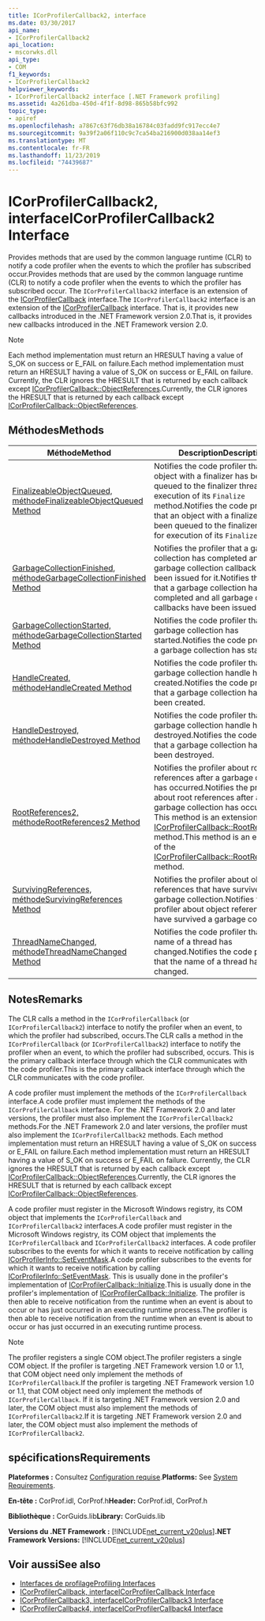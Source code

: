 ```yaml
---
title: ICorProfilerCallback2, interface
ms.date: 03/30/2017
api_name:
- ICorProfilerCallback2
api_location:
- mscorwks.dll
api_type:
- COM
f1_keywords:
- ICorProfilerCallback2
helpviewer_keywords:
- ICorProfilerCallback2 interface [.NET Framework profiling]
ms.assetid: 4a261dba-450d-4f1f-8d98-865b58bfc992
topic_type:
- apiref
ms.openlocfilehash: a7867c63f76db38a16784c03fadd9fc917ecc4e7
ms.sourcegitcommit: 9a39f2a06f110c9c7ca54ba216900d038aa14ef3
ms.translationtype: MT
ms.contentlocale: fr-FR
ms.lasthandoff: 11/23/2019
ms.locfileid: "74439687"
---
```

# <a name="icorprofilercallback2-interface"></a><span data-ttu-id="3faaa-102">ICorProfilerCallback2, interface</span><span class="sxs-lookup"><span data-stu-id="3faaa-102">ICorProfilerCallback2 Interface</span></span>
<span data-ttu-id="3faaa-103">Provides methods that are used by the common language runtime (CLR) to notify a code profiler when the events to which the profiler has subscribed occur.</span><span class="sxs-lookup"><span data-stu-id="3faaa-103">Provides methods that are used by the common language runtime (CLR) to notify a code profiler when the events to which the profiler has subscribed occur.</span></span> <span data-ttu-id="3faaa-104">The `ICorProfilerCallback2` interface is an extension of the [ICorProfilerCallback](../../../../docs/framework/unmanaged-api/profiling/icorprofilercallback-interface.md) interface.</span><span class="sxs-lookup"><span data-stu-id="3faaa-104">The `ICorProfilerCallback2` interface is an extension of the [ICorProfilerCallback](../../../../docs/framework/unmanaged-api/profiling/icorprofilercallback-interface.md) interface.</span></span> <span data-ttu-id="3faaa-105">That is, it provides new callbacks introduced in the .NET Framework version 2.0.</span><span class="sxs-lookup"><span data-stu-id="3faaa-105">That is, it provides new callbacks introduced in the .NET Framework version 2.0.</span></span>  
  
> [!NOTE]
> <span data-ttu-id="3faaa-106">Each method implementation must return an HRESULT having a value of S_OK on success or E_FAIL on failure.</span><span class="sxs-lookup"><span data-stu-id="3faaa-106">Each method implementation must return an HRESULT having a value of S_OK on success or E_FAIL on failure.</span></span> <span data-ttu-id="3faaa-107">Currently, the CLR ignores the HRESULT that is returned by each callback except [ICorProfilerCallback::ObjectReferences](../../../../docs/framework/unmanaged-api/profiling/icorprofilercallback-objectreferences-method.md).</span><span class="sxs-lookup"><span data-stu-id="3faaa-107">Currently, the CLR ignores the HRESULT that is returned by each callback except [ICorProfilerCallback::ObjectReferences](../../../../docs/framework/unmanaged-api/profiling/icorprofilercallback-objectreferences-method.md).</span></span>  
  
## <a name="methods"></a><span data-ttu-id="3faaa-108">Méthodes</span><span class="sxs-lookup"><span data-stu-id="3faaa-108">Methods</span></span>  
  
|<span data-ttu-id="3faaa-109">Méthode</span><span class="sxs-lookup"><span data-stu-id="3faaa-109">Method</span></span>|<span data-ttu-id="3faaa-110">Description</span><span class="sxs-lookup"><span data-stu-id="3faaa-110">Description</span></span>|  
|------------|-----------------|  
|[<span data-ttu-id="3faaa-111">FinalizeableObjectQueued, méthode</span><span class="sxs-lookup"><span data-stu-id="3faaa-111">FinalizeableObjectQueued Method</span></span>](../../../../docs/framework/unmanaged-api/profiling/icorprofilercallback2-finalizeableobjectqueued-method.md)|<span data-ttu-id="3faaa-112">Notifies the code profiler that an object with a finalizer has been queued to the finalizer thread for execution of its `Finalize` method.</span><span class="sxs-lookup"><span data-stu-id="3faaa-112">Notifies the code profiler that an object with a finalizer has been queued to the finalizer thread for execution of its `Finalize` method.</span></span>|  
|[<span data-ttu-id="3faaa-113">GarbageCollectionFinished, méthode</span><span class="sxs-lookup"><span data-stu-id="3faaa-113">GarbageCollectionFinished Method</span></span>](../../../../docs/framework/unmanaged-api/profiling/icorprofilercallback2-garbagecollectionfinished-method.md)|<span data-ttu-id="3faaa-114">Notifies the profiler that a garbage collection has completed and all garbage collection callbacks have been issued for it.</span><span class="sxs-lookup"><span data-stu-id="3faaa-114">Notifies the profiler that a garbage collection has completed and all garbage collection callbacks have been issued for it.</span></span>|  
|[<span data-ttu-id="3faaa-115">GarbageCollectionStarted, méthode</span><span class="sxs-lookup"><span data-stu-id="3faaa-115">GarbageCollectionStarted Method</span></span>](../../../../docs/framework/unmanaged-api/profiling/icorprofilercallback2-garbagecollectionstarted-method.md)|<span data-ttu-id="3faaa-116">Notifies the code profiler that a garbage collection has started.</span><span class="sxs-lookup"><span data-stu-id="3faaa-116">Notifies the code profiler that a garbage collection has started.</span></span>|  
|[<span data-ttu-id="3faaa-117">HandleCreated, méthode</span><span class="sxs-lookup"><span data-stu-id="3faaa-117">HandleCreated Method</span></span>](../../../../docs/framework/unmanaged-api/profiling/icorprofilercallback2-handlecreated-method.md)|<span data-ttu-id="3faaa-118">Notifies the code profiler that a garbage collection handle has been created.</span><span class="sxs-lookup"><span data-stu-id="3faaa-118">Notifies the code profiler that a garbage collection handle has been created.</span></span>|  
|[<span data-ttu-id="3faaa-119">HandleDestroyed, méthode</span><span class="sxs-lookup"><span data-stu-id="3faaa-119">HandleDestroyed Method</span></span>](../../../../docs/framework/unmanaged-api/profiling/icorprofilercallback2-handledestroyed-method.md)|<span data-ttu-id="3faaa-120">Notifies the code profiler that a garbage collection handle has been destroyed.</span><span class="sxs-lookup"><span data-stu-id="3faaa-120">Notifies the code profiler that a garbage collection handle has been destroyed.</span></span>|  
|[<span data-ttu-id="3faaa-121">RootReferences2, méthode</span><span class="sxs-lookup"><span data-stu-id="3faaa-121">RootReferences2 Method</span></span>](../../../../docs/framework/unmanaged-api/profiling/icorprofilercallback2-rootreferences2-method.md)|<span data-ttu-id="3faaa-122">Notifies the profiler about root references after a garbage collection has occurred.</span><span class="sxs-lookup"><span data-stu-id="3faaa-122">Notifies the profiler about root references after a garbage collection has occurred.</span></span> <span data-ttu-id="3faaa-123">This method is an extension of the [ICorProfilerCallback::RootReferences](../../../../docs/framework/unmanaged-api/profiling/icorprofilercallback-rootreferences-method.md) method.</span><span class="sxs-lookup"><span data-stu-id="3faaa-123">This method is an extension of the [ICorProfilerCallback::RootReferences](../../../../docs/framework/unmanaged-api/profiling/icorprofilercallback-rootreferences-method.md) method.</span></span>|  
|[<span data-ttu-id="3faaa-124">SurvivingReferences, méthode</span><span class="sxs-lookup"><span data-stu-id="3faaa-124">SurvivingReferences Method</span></span>](../../../../docs/framework/unmanaged-api/profiling/icorprofilercallback2-survivingreferences-method.md)|<span data-ttu-id="3faaa-125">Notifies the profiler about object references that have survived a garbage collection.</span><span class="sxs-lookup"><span data-stu-id="3faaa-125">Notifies the profiler about object references that have survived a garbage collection.</span></span>|  
|[<span data-ttu-id="3faaa-126">ThreadNameChanged, méthode</span><span class="sxs-lookup"><span data-stu-id="3faaa-126">ThreadNameChanged Method</span></span>](../../../../docs/framework/unmanaged-api/profiling/icorprofilercallback2-threadnamechanged-method.md)|<span data-ttu-id="3faaa-127">Notifies the code profiler that the name of a thread has changed.</span><span class="sxs-lookup"><span data-stu-id="3faaa-127">Notifies the code profiler that the name of a thread has changed.</span></span>|  
  
## <a name="remarks"></a><span data-ttu-id="3faaa-128">Notes</span><span class="sxs-lookup"><span data-stu-id="3faaa-128">Remarks</span></span>  
 <span data-ttu-id="3faaa-129">The CLR calls a method in the `ICorProfilerCallback` (or `ICorProfilerCallback2`) interface to notify the profiler when an event, to which the profiler had subscribed, occurs.</span><span class="sxs-lookup"><span data-stu-id="3faaa-129">The CLR calls a method in the `ICorProfilerCallback` (or `ICorProfilerCallback2`) interface to notify the profiler when an event, to which the profiler had subscribed, occurs.</span></span> <span data-ttu-id="3faaa-130">This is the primary callback interface through which the CLR communicates with the code profiler.</span><span class="sxs-lookup"><span data-stu-id="3faaa-130">This is the primary callback interface through which the CLR communicates with the code profiler.</span></span>  
  
 <span data-ttu-id="3faaa-131">A code profiler must implement the methods of the `ICorProfilerCallback` interface.</span><span class="sxs-lookup"><span data-stu-id="3faaa-131">A code profiler must implement the methods of the `ICorProfilerCallback` interface.</span></span> <span data-ttu-id="3faaa-132">For the .NET Framework 2.0 and later versions, the profiler must also implement the `ICorProfilerCallback2` methods.</span><span class="sxs-lookup"><span data-stu-id="3faaa-132">For the .NET Framework 2.0 and later versions, the profiler must also implement the `ICorProfilerCallback2` methods.</span></span> <span data-ttu-id="3faaa-133">Each method implementation must return an HRESULT having a value of S_OK on success or E_FAIL on failure.</span><span class="sxs-lookup"><span data-stu-id="3faaa-133">Each method implementation must return an HRESULT having a value of S_OK on success or E_FAIL on failure.</span></span> <span data-ttu-id="3faaa-134">Currently, the CLR ignores the HRESULT that is returned by each callback except [ICorProfilerCallback::ObjectReferences](../../../../docs/framework/unmanaged-api/profiling/icorprofilercallback-objectreferences-method.md).</span><span class="sxs-lookup"><span data-stu-id="3faaa-134">Currently, the CLR ignores the HRESULT that is returned by each callback except [ICorProfilerCallback::ObjectReferences](../../../../docs/framework/unmanaged-api/profiling/icorprofilercallback-objectreferences-method.md).</span></span>  
  
 <span data-ttu-id="3faaa-135">A code profiler must register in the Microsoft Windows registry, its COM object that implements the `ICorProfilerCallback` and `ICorProfilerCallback2` interfaces.</span><span class="sxs-lookup"><span data-stu-id="3faaa-135">A code profiler must register in the Microsoft Windows registry, its COM object that implements the `ICorProfilerCallback` and `ICorProfilerCallback2` interfaces.</span></span> <span data-ttu-id="3faaa-136">A code profiler subscribes to the events for which it wants to receive notification by calling [ICorProfilerInfo::SetEventMask](../../../../docs/framework/unmanaged-api/profiling/icorprofilerinfo-seteventmask-method.md).</span><span class="sxs-lookup"><span data-stu-id="3faaa-136">A code profiler subscribes to the events for which it wants to receive notification by calling [ICorProfilerInfo::SetEventMask](../../../../docs/framework/unmanaged-api/profiling/icorprofilerinfo-seteventmask-method.md).</span></span> <span data-ttu-id="3faaa-137">This is usually done in the profiler's implementation of [ICorProfilerCallback::Initialize](../../../../docs/framework/unmanaged-api/profiling/icorprofilercallback-initialize-method.md).</span><span class="sxs-lookup"><span data-stu-id="3faaa-137">This is usually done in the profiler's implementation of [ICorProfilerCallback::Initialize](../../../../docs/framework/unmanaged-api/profiling/icorprofilercallback-initialize-method.md).</span></span> <span data-ttu-id="3faaa-138">The profiler is then able to receive notification from the runtime when an event is about to occur or has just occurred in an executing runtime process.</span><span class="sxs-lookup"><span data-stu-id="3faaa-138">The profiler is then able to receive notification from the runtime when an event is about to occur or has just occurred in an executing runtime process.</span></span>  
  
> [!NOTE]
> <span data-ttu-id="3faaa-139">The profiler registers a single COM object.</span><span class="sxs-lookup"><span data-stu-id="3faaa-139">The profiler registers a single COM object.</span></span> <span data-ttu-id="3faaa-140">If the profiler is targeting .NET Framework version 1.0 or 1.1, that COM object need only implement the methods of `ICorProfilerCallback`.</span><span class="sxs-lookup"><span data-stu-id="3faaa-140">If the profiler is targeting .NET Framework version 1.0 or 1.1, that COM object need only implement the methods of `ICorProfilerCallback`.</span></span> <span data-ttu-id="3faaa-141">If it is targeting .NET Framework version 2.0 and later, the COM object must also implement the methods of `ICorProfilerCallback2`.</span><span class="sxs-lookup"><span data-stu-id="3faaa-141">If it is targeting .NET Framework version 2.0 and later, the COM object must also implement the methods of `ICorProfilerCallback2`.</span></span>  
  
## <a name="requirements"></a><span data-ttu-id="3faaa-142">spécifications</span><span class="sxs-lookup"><span data-stu-id="3faaa-142">Requirements</span></span>  
 <span data-ttu-id="3faaa-143">**Plateformes :** Consultez [Configuration requise](../../../../docs/framework/get-started/system-requirements.md).</span><span class="sxs-lookup"><span data-stu-id="3faaa-143">**Platforms:** See [System Requirements](../../../../docs/framework/get-started/system-requirements.md).</span></span>  
  
 <span data-ttu-id="3faaa-144">**En-tête :** CorProf.idl, CorProf.h</span><span class="sxs-lookup"><span data-stu-id="3faaa-144">**Header:** CorProf.idl, CorProf.h</span></span>  
  
 <span data-ttu-id="3faaa-145">**Bibliothèque :** CorGuids.lib</span><span class="sxs-lookup"><span data-stu-id="3faaa-145">**Library:** CorGuids.lib</span></span>  
  
 <span data-ttu-id="3faaa-146">**Versions du .NET Framework :** [!INCLUDE[net_current_v20plus](../../../../includes/net-current-v20plus-md.md)]</span><span class="sxs-lookup"><span data-stu-id="3faaa-146">**.NET Framework Versions:** [!INCLUDE[net_current_v20plus](../../../../includes/net-current-v20plus-md.md)]</span></span>  
  
## <a name="see-also"></a><span data-ttu-id="3faaa-147">Voir aussi</span><span class="sxs-lookup"><span data-stu-id="3faaa-147">See also</span></span>

- [<span data-ttu-id="3faaa-148">Interfaces de profilage</span><span class="sxs-lookup"><span data-stu-id="3faaa-148">Profiling Interfaces</span></span>](../../../../docs/framework/unmanaged-api/profiling/profiling-interfaces.md)
- [<span data-ttu-id="3faaa-149">ICorProfilerCallback, interface</span><span class="sxs-lookup"><span data-stu-id="3faaa-149">ICorProfilerCallback Interface</span></span>](../../../../docs/framework/unmanaged-api/profiling/icorprofilercallback-interface.md)
- [<span data-ttu-id="3faaa-150">ICorProfilerCallback3, interface</span><span class="sxs-lookup"><span data-stu-id="3faaa-150">ICorProfilerCallback3 Interface</span></span>](../../../../docs/framework/unmanaged-api/profiling/icorprofilercallback3-interface.md)
- [<span data-ttu-id="3faaa-151">ICorProfilerCallback4, interface</span><span class="sxs-lookup"><span data-stu-id="3faaa-151">ICorProfilerCallback4 Interface</span></span>](../../../../docs/framework/unmanaged-api/profiling/icorprofilercallback4-interface.md)
